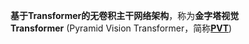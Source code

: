 **基于Transformer的无卷积主干网络架构**，称为**金字塔视觉Transformer** (Pyramid Vision Transformer，简称[**PVT**](https://zhuanlan.zhihu.com/p/357164567))
